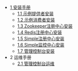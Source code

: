 * [1 安装手册]()
    * [1.1 示例提供者安装](install/provider-demo.md)
    * [1.2 示例消费者安装](install/consumer-demo.md)
    * [1.3 Zookeeper注册中心安装](install/zookeeper.md)
    * [1.4 Redis注册中心安装](install/redis.md)
    * [1.5 Simple注册中心安装](install/simple-registry-center.md)
    * [1.6 Simple监控中心安装](install/simple-monitor-center.md)
    * [1.7 管理控制台安装](install/admin-console.md)
* 2 运维手册 
    * [2.1 管理控制台运维](ops/dubbo-ops.md)

